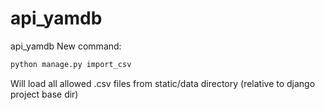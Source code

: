 # api_yamdb
api_yamdb
New command:
```sh
python manage.py import_csv
```
Will load all allowed .csv files from static/data directory (relative to django project base dir)
